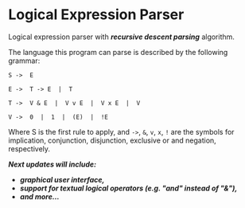 # Logical Expression Parser
Logical expression parser with ___recursive descent parsing___ algorithm.

The language this program can parse is described by the following grammar:

`S ->  E`

`E ->  T -> E  |  T`

`T ->  V & E  |  V v E  |  V x E  |  V`

`V ->  0  |  1  |  (E)  |  !E`

Where S is the first rule to apply, and `->`, `&`, `v`, `x`, `!` are the symbols for implication, conjunction, disjunction, exclusive or and negation, respectively.

___Next updates will include:___
- ___graphical user interface,___
- ___support for textual logical operators (e.g. "and" instead of "&"),___
- ___and more...___
